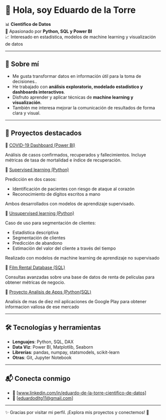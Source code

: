 # 👋 Hola, soy Eduardo de la Torre  

📊 **Cientifico de Datos**  
🐍 Apasionado por **Python, SQL y Power BI**  
📈 Interesado en estadística, modelos de machine learning y visualización de datos  

---

## 🚀 Sobre mí
- Me gusta transformar datos en información útil para la toma de decisiones..  
- He trabajado con **análisis exploratorio, modelado estadístico y dashboards interactivos**.  
- Disfruto aprender y aplicar técnicas de **machine learning y visualización**.  
- También me interesa mejorar la comunicación de resultados de forma clara y visual.  

---

## 📂 Proyectos destacados
🔹 [COVID-19 Dashboard (Power BI)](https://github.com/Eduardodltg/COVID19-Dashboard)

Análisis de casos confirmados, recuperados y fallecimientos. Incluye métricas de tasa de mortalidad e índice de recuperación.  


🔹 [Supervised learning (Python)](https://github.com/Eduardodltg/Supervised-Learning-Python-)

Predicción en dos casos:  
- Identificación de pacientes con riesgo de ataque al corazón  
- Reconocimiento de dígitos escritos a mano
  
Ambos desarrollados con modelos de aprendizaje supervisado.  

🔹 [Unsupervised learning (Python)](https://github.com/Eduardodltg/Unsupervised-Learning-Python-)

Caso de uso para segmentación de clientes:  
- Estadística descriptiva  
- Segmentación de clientes  
- Predicción de abandono  
- Estimación del valor del cliente a través del tiempo
  
Realizado con modelos de machine learning de aprendizaje no supervisado

🔹 [Film Rental Database (SQL)](https://github.com/Eduardodltg/Film-Rental-Database-SQL-)

Consultas avanzadas sobre una base de datos de renta de películas para obtener métricas de negocio.

🔹 [Proyecto Analisis de Apps (Python(SQL)](https://github.com/Eduardodltg/Proyecto-Analisis-de-Apps-Python-)

Analisis de mas de diez mil aplicaciones de Google Play para obtener informacion valiosa de ese mercado

---

## 🛠️ Tecnologías y herramientas
- **Lenguajes**: Python, SQL, DAX  
- **Data Viz**: Power BI, Matplotlib, Seaborn  
- **Librerías**: pandas, numpay, statsmodels, scikit-learn  
- **Otras**: Git, Jupyter Notebook  

---

## 📬 Conecta conmigo
- 💼 [www.linkedin.com/in/eduardo-de-la-torre-cientifico-de-datos]  
- 📧 [eduardodltg11@gmail.com]  

---
✨ Gracias por visitar mi perfil. ¡Explora mis proyectos y conectemos! 🚀

